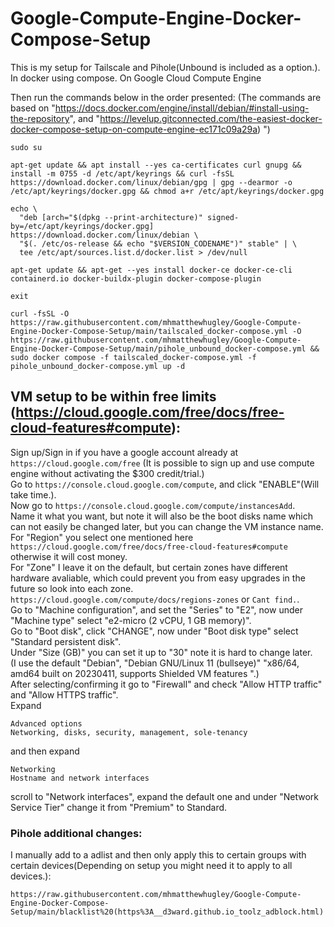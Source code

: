# Google-Compute-Engine-Docker-Compose-Setup



This is my setup for Tailscale and Pihole(Unbound is included as a option.). In docker using compose. On Google Cloud Compute Engine

Then run the commands below in the order presented: (The commands are based on "https://docs.docker.com/engine/install/debian/#install-using-the-repository", and "https://levelup.gitconnected.com/the-easiest-docker-docker-compose-setup-on-compute-engine-ec171c09a29a)
")

```
sudo su
```
```
apt-get update && apt install --yes ca-certificates curl gnupg && install -m 0755 -d /etc/apt/keyrings && curl -fsSL https://download.docker.com/linux/debian/gpg | gpg --dearmor -o /etc/apt/keyrings/docker.gpg && chmod a+r /etc/apt/keyrings/docker.gpg
```
```
echo \
  "deb [arch="$(dpkg --print-architecture)" signed-by=/etc/apt/keyrings/docker.gpg] https://download.docker.com/linux/debian \
  "$(. /etc/os-release && echo "$VERSION_CODENAME")" stable" | \
  tee /etc/apt/sources.list.d/docker.list > /dev/null
```
```
apt-get update && apt-get --yes install docker-ce docker-ce-cli containerd.io docker-buildx-plugin docker-compose-plugin
```
```
exit
```
```
curl -fsSL -O https://raw.githubusercontent.com/mhmatthewhugley/Google-Compute-Engine-Docker-Compose-Setup/main/tailscaled_docker-compose.yml -O https://raw.githubusercontent.com/mhmatthewhugley/Google-Compute-Engine-Docker-Compose-Setup/main/pihole_unbound_docker-compose.yml && sudo docker compose -f tailscaled_docker-compose.yml -f pihole_unbound_docker-compose.yml up -d
```
## VM setup to be within free limits (https://cloud.google.com/free/docs/free-cloud-features#compute):

Sign up/Sign in if you have a google account already at ```https://cloud.google.com/free``` (It is possible to sign up and use compute engine without activating the $300 credit/trial.)
\
Go to ```https://console.cloud.google.com/compute```, and click "ENABLE"(Will take time.).
\
Now go to ```https://console.cloud.google.com/compute/instancesAdd```.
\
Name it what you want, but note it will also be the boot disks name which can not easily be changed later, but you can change the VM instance name.
\
For "Region" you select one mentioned here ```https://cloud.google.com/free/docs/free-cloud-features#compute``` otherwise it will cost money.
\
For "Zone" I leave it on the default, but certain zones have different hardware avaliable, which could prevent you from easy upgrades in the future so look into each zone. ```https://cloud.google.com/compute/docs/regions-zones``` or ```Cant find.```.
\
Go to "Machine configuration", and set the "Series" to "E2", now under "Machine type" select "e2-micro (2 vCPU, 1 GB memory)".
\
Go to "Boot disk", click "CHANGE", now under "Boot disk type" select "Standard persistent disk".
\
Under "Size (GB)" you can set it up to "30" note it is hard to change later.
\
(I use the default "Debian", "Debian GNU/Linux 11 (bullseye)" "x86/64, amd64 built on 20230411, supports Shielded VM features
".)
\
After selecting/confirming it go to "Firewall" and check "Allow HTTP traffic" and "Allow HTTPS traffic".
\
Expand
```
Advanced options
Networking, disks, security, management, sole-tenancy
```
and then expand
```
Networking
Hostname and network interfaces
```
scroll to "Network interfaces", expand the default one and under "Network Service Tier" change it from "Premium" to Standard.

### Pihole additional changes:
I manually add to a adlist and then only apply this to certain groups with certain devices(Depending on setup you might need it to apply to all devices.):
```
https://raw.githubusercontent.com/mhmatthewhugley/Google-Compute-Engine-Docker-Compose-Setup/main/blacklist%20(https%3A__d3ward.github.io_toolz_adblock.html)
```

